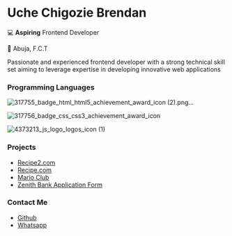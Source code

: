 # Uche Chigozie Brendan

💻 **Aspiring** Frontend Developer

📌 Abuja, F.C.T

Passionate and experienced frontend developer with a strong technical skill set aiming to leverage expertise in developing innovative web applications

### Programming Languages

![317755_badge_html_html5_achievement_award_icon (2).png…]()

![317756_badge_css_css3_achievement_award_icon](https://github.com/user-attachments/assets/231563e3-64b7-4bbc-9d88-c16a085b1eb2)

![4373213_js_logo_logos_icon (1)](https://github.com/user-attachments/assets/10298a9b-6ed2-4bc3-91a1-d021a89748df)

### Projects

- [Recipe2.com](https://emekats.github.io/recipe2.0/)
- [Recipe.com](https://emekats.github.io/recipe/)
- [Mario Club](https://github.com/EmekatS/mario-club)
- [Zenith Bank Application Form](https://emekats.github.io/Zenith/)

### Contact Me

- [Github](https://github.com/EmekatS)
- [Whatsapp](09034930199)
